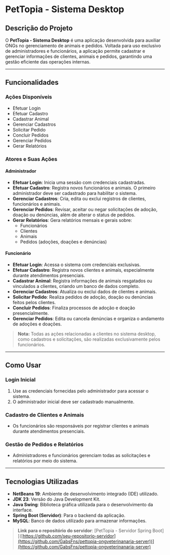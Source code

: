 # **PetTopia - Sistema Desktop**

## **Descrição do Projeto**
O **PetTopia - Sistema Desktop** é uma aplicação desenvolvida para auxiliar ONGs no gerenciamento de animais e pedidos. Voltada para uso exclusivo de administradores e funcionários, a aplicação permite cadastrar e gerenciar informações de clientes, animais e pedidos, garantindo uma gestão eficiente das operações internas.

---

## **Funcionalidades**

### **Ações Disponíveis**
- Efetuar Login
- Efetuar Cadastro
- Cadastrar Animal
- Gerenciar Cadastros
- Solicitar Pedido
- Concluir Pedidos
- Gerenciar Pedidos
- Gerar Relatórios

### **Atores e Suas Ações**
#### **Administrador**
- **Efetuar Login**: Inicia uma sessão com credenciais cadastradas.
- **Efetuar Cadastro**: Registra novos funcionários e animais. O primeiro administrador deve ser cadastrado para habilitar o sistema.
- **Gerenciar Cadastros**: Cria, edita ou exclui registros de clientes, funcionários e animais.
- **Gerenciar Pedidos**: Revisar, aceitar ou negar solicitações de adoção, doação ou denúncias, além de alterar o status de pedidos.
- **Gerar Relatórios**: Gera relatórios mensais e gerais sobre:
  - Funcionários
  - Clientes
  - Animais
  - Pedidos (adoções, doações e denúncias)

#### **Funcionário**
- **Efetuar Login**: Acessa o sistema com credenciais exclusivas.
- **Efetuar Cadastro**: Registra novos clientes e animais, especialmente durante atendimentos presenciais.
- **Cadastrar Animal**: Registra informações de animais resgatados ou vinculados a clientes, criando um banco de dados completo.
- **Gerenciar Cadastros**: Atualiza ou exclui dados de clientes e animais.
- **Solicitar Pedido**: Realiza pedidos de adoção, doação ou denúncias feitos pelos clientes.
- **Concluir Pedidos**: Finaliza processos de adoção e doação presencialmente.
- **Gerenciar Pedidos**: Edita ou cancela denúncias e organiza o andamento de adoções e doações.

> **Nota:** Todas as ações relacionadas a clientes no sistema desktop, como cadastros e solicitações, são realizadas exclusivamente pelos funcionários.

---

## **Como Usar**

### **Login Inicial**
1. Use as credenciais fornecidas pelo administrador para acessar o sistema.  
2. O administrador inicial deve ser cadastrado manualmente.

### **Cadastro de Clientes e Animais**
- Os funcionários são responsáveis por registrar clientes e animais durante atendimentos presenciais.

### **Gestão de Pedidos e Relatórios**
- Administradores e funcionários gerenciam todas as solicitações e relatórios por meio do sistema.

---


## **Tecnologias Utilizadas**
- **NetBeans 19**: Ambiente de desenvolvimento integrado (IDE) utilizado.
- **JDK 23**: Versão do Java Development Kit.
- **Java Swing**: Biblioteca gráfica utilizada para o desenvolvimento da interface.
- **Spring Boot (Servidor)**: Para o backend da aplicação.
- **MySQL**: Banco de dados utilizado para armazenar informações.

> **Link para o repositório do servidor**: [PetTopia - Servidor Spring Boot][([https://github.com/seu-repositorio-servidor](https://github.com/GabsFns/pettopia-ongveterinanaria-server))](https://github.com/GabsFns/pettopia-ongveterinanaria-server)
